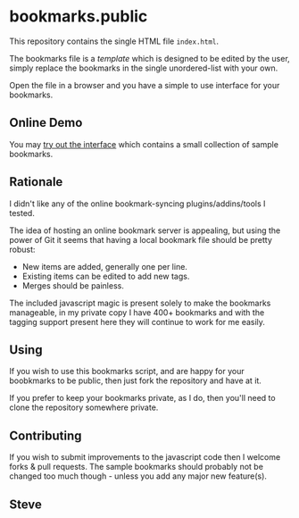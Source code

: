 bookmarks.public
================

This repository contains the single HTML file `index.html`.

The bookmarks file is a _template_ which is designed to be edited by the user,
simply replace the bookmarks in the single unordered-list with your own.

Open the file in a browser and you have a simple to use interface for your
bookmarks.

Online Demo
-----------

You may [try out the interface](http://www.steve.org.uk/Software/bookmarks/bookmarks.public/) which contains a small collection of sample bookmarks.


Rationale
---------

I didn't like any of the online bookmark-syncing plugins/addins/tools I tested.

The idea of hosting an online bookmark server is appealing, but using the
power of Git it seems that having a local bookmark file should be pretty robust:

 * New items are added, generally one per line.
 * Existing items can be edited to add new tags.
 * Merges should be painless.

The included javascript magic is present solely to make the bookmarks manageable,
in my private copy I have 400+ bookmarks and with the tagging support present here
they will continue to work for me easily.


Using
-----

If you wish to use this bookmarks script, and are happy for your boobkmarks
to be public, then just fork the repository and have at it.

If you prefer to keep your bookmarks private, as I do, then you'll need to
clone the repository somewhere private.


Contributing
------------

If you wish to submit improvements to the javascript code then I welcome forks
& pull requests.  The sample bookmarks should probably not be changed too much
though - unless you add any major new feature(s).


Steve
--
